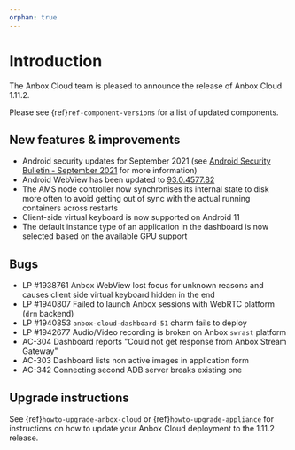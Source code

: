```yaml
---
orphan: true
---
```

# Introduction

The Anbox Cloud team is pleased to announce the release of Anbox Cloud 1.11.2.

Please see {ref}`ref-component-versions` for a list of updated components.

## New features & improvements

* Android security updates for September 2021 (see [Android Security Bulletin - September 2021](https://source.android.com/security/bulletin/2021-09-01) for more information)
* Android WebView has been updated to [93.0.4577.82](https://chromereleases.googleblog.com/2021/09/chrome-for-android-update.html)
* The AMS node controller now synchronises its internal state to disk more often to avoid getting out of sync with the actual running containers across restarts
* Client-side virtual keyboard is now supported on Android 11
* The default instance type of an application in the dashboard is now selected based on the available GPU support

## Bugs

* LP #1938761 Anbox WebView lost focus for unknown reasons and causes client side virtual keyboard hidden in the end
* LP #1940807 Failed to launch Anbox sessions with WebRTC platform (`drm` backend)
* LP #1940853 `anbox-cloud-dashboard-51` charm fails to deploy
* LP #1942677 Audio/Video recording is broken on Anbox `swrast` platform
* AC-304 Dashboard reports "Could not get response from Anbox Stream Gateway"
* AC-303 Dashboard lists non active images in application form
* AC-342 Connecting second ADB server breaks existing one

## Upgrade instructions

See {ref}`howto-upgrade-anbox-cloud` or {ref}`howto-upgrade-appliance` for instructions on how to update your Anbox Cloud deployment to the 1.11.2 release.
